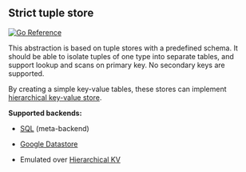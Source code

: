 ## Strict tuple store

[![Go Reference](https://pkg.go.dev/badge/github.com/hidal-go/hidalgo/tuple.svg "GoDoc for strict tuple store within HiDAL-Go")](https://pkg.go.dev/github.com/hidal-go/hidalgo/tuple)

This abstraction is based on tuple stores with a predefined schema. It should be able to isolate tuples of one type
into separate tables, and support lookup and scans on primary key. No secondary keys are supported.

By creating a simple key-value tables, these stores can implement [hierarchical key-value store](kv-hierarchical.md).

**Supported backends:**

* [SQL](sql-tuple.md) (meta-backend)
* [Google Datastore](https://cloud.google.com/datastore/)

* Emulated over [Hierarchical KV](kv-hierarchical.md)
